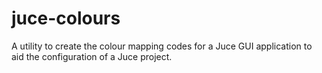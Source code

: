 # juce-colours
A utility to create the colour mapping codes for a Juce GUI application to aid
the configuration of a Juce project.
